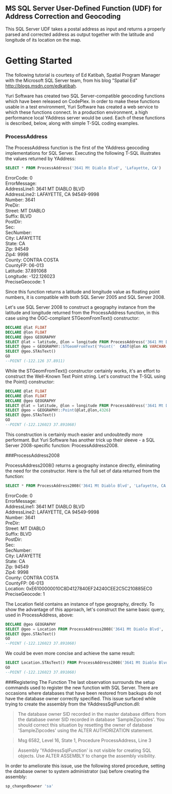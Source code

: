 ## MS SQL Server User-Defined Function (UDF) for Address Correction and Geocoding

This SQL Server UDF takes a postal address as input and returns a properly parsed and corrected address as output together with the latitude and longitude of its location on the map.

# Getting Started

The following tutorial is courtesy of Ed Katibah, Spatial Program Manager with the Microsoft SQL Server team, from his blog "Spatial Ed" http://blogs.msdn.com/edkatibah.

Yuri Software has created two SQL Server-compatible geocoding functions which have been released on CodePlex. In order to make these functions usable in a test environment, Yuri Software has created a web service to which these functions connect. In a production environment, a high performance local YAddress server would be used. Each of these functions is described, below, along with simple T-SQL coding examples.

### ProcessAddress

The ProcessAddress function is the first of the YAddress geocoding implementations for SQL Server. Executing the following T-SQL illustrates the values returned by YAddress:

```sql
SELECT * FROM ProcessAddress('3641 Mt Diablo Blvd', 'Lafayette, CA')
```

ErrorCode: 0 <br>
ErrorMessage: <br>
AddressLine1: 3641 MT DIABLO BLVD <br>
AddressLine2: LAFAYETTE, CA 94549-9998 <br>
Number: 3641 <br>
PreDir: <br>
Street: MT DIABLO <br>
Suffix: BLVD <br>
PostDir: <br>
Sec: <br>
SecNumber: <br>
City: LAFAYETTE <br>
State: CA <br>
Zip: 94549 <br>
Zip4: 9998 <br>
County: CONTRA COSTA <br>
CountyFP: 06-013 <br>
Latitude: 37.891068 <br>
Longitude: -122.126023 <br>
PreciseGeocode: 1

Since this function returns a latitude and longitude value as floating point numbers, it is compatible with both SQL Server 2005 and SQL Server 2008. 

Let's use SQL Server 2008 to construct a geography instance from the latitude and longitude returned from the ProcessAddress function, in this case using the OGC-compliant STGeomFromText() constructor:

```sql
DECLARE @lat FLOAT 
DECLARE @lon FLOAT 
DECLARE @geo GEOGRAPHY 
SELECT @lat = latitude, @lon = longitude FROM ProcessAddress('3641 Mt Diablo Blvd', 'Lafayette, CA') 
SELECT @geo = GEOGRAPHY::STGeomFromText('Point('  CAST(@lon AS VARCHAR(32))  ' '  CAST(@lat AS VARCHAR(32))  ')',4326) 
SELECT @geo.STAsText() 
GO 
--POINT (-122.126 37.8911)
```

While the STGeomFromText() constructor certainly works, it's an effort to construct the Well-Known Text Point string. Let's construct the T-SQL using the Point() constructor:

```sql
DECLARE @lat FLOAT 
DECLARE @lon FLOAT 
DECLARE @geo GEOGRAPHY 
SELECT @lat = latitude, @lon = longitude FROM ProcessAddress('3641 Mt Diablo Blvd', 'Lafayette, CA') 
SELECT @geo = GEOGRAPHY::Point(@lat,@lon,4326) 
SELECT @geo.STAsText() 
GO 
--POINT (-122.126023 37.891068)
```

This construction is certainly much easier and undoubtedly more performant. But Yuri Software has another trick up their sleeve - a SQL Server 2008-specific function: ProcessAddress2008. 


###ProcessAddress2008

ProcessAddress2008() returns a geography instance directly, eliminating the need for the constructor. Here is the full set of data returned from the function:

```sql
SELECT * FROM ProcessAddress2008('3641 Mt Diablo Blvd', 'Lafayette, CA')
```

ErrorCode: 0 <br>
ErrorMessage: <br>
AddressLine1: 3641 MT DIABLO BLVD <br>
AddressLine2: LAFAYETTE, CA 94549-9998 <br>
Number: 3641 <br>
PreDir: <br>
Street: MT DIABLO <br>
Suffix: BLVD <br>
PostDir: <br>
Sec: <br>
SecNumber: <br>
City: LAFAYETTE <br>
State: CA <br>
Zip: 94549 <br>
Zip4: 9998 <br>
County: CONTRA COSTA <br>
CountyFP: 06-013 <br>
Location: 0xE6100000010C8D4127840EF24240CEE2C5C210885EC0 <br>
PreciseGeocode: 1

The Location field contains an instance of type geography, directly. To show the advantage of this approach, let's construct the same basic query, used in ProcessAddress, above:

```sql
DECLARE @geo GEOGRAPHY 
SELECT @geo = Location FROM ProcessAddress2008('3641 Mt Diablo Blvd', 'Lafayette, CA') 
SELECT @geo.STAsText() 
GO 
--POINT (-122.126023 37.891068)
```

We could be even more concise and achieve the same result:

```sql
SELECT Location.STAsText() FROM ProcessAddress2008('3641 Mt Diablo Blvd', 'Lafayette, CA') 
GO 
--POINT (-122.126023 37.891068)
```

###Registering The Function
The last observation surrounds the setup commands used to register the new function with SQL Server. There are occasions where databases that have been restored from backups do not have the database owner correctly specified. This issue surfaced while trying to create the assembly from the YAddressSqlFunction.dll:

> The database owner SID recorded in the master database differs from the database owner SID recorded in database 'SampleZipcodes'. You should correct this situation by resetting the owner of database 'SampleZipcodes' using the ALTER AUTHORIZATION statement.

> Msg 6582, Level 16, State 1, Procedure ProcessAddress, Line 3 

> Assembly 'YAddressSqlFunction' is not visible for creating SQL objects. Use ALTER ASSEMBLY to change the assembly visibility. 

 In order to ameliorate this issue, use the following stored procedure, setting the database owner to system administrator (sa) before creating the assembly:

```sql
sp_changedbowner 'sa' 
```

